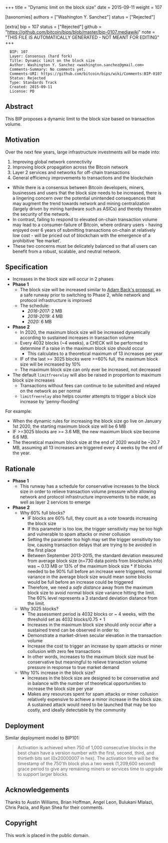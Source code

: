 
+++
title = "Dynamic limit on the block size"
date = 2015-09-11
weight = 107

[taxonomies]
authors = ["Washington Y. Sanchez"]
status = ["Rejected"]

[extra]
bip = 107
status = ["Rejected"]
github = "https://github.com/bitcoin/bips/blob/master/bip-0107.mediawiki"
note = "THIS FILE IS AUTOMATICALLY GENERATED - NOT MEANT FOR EDITING"
+++

```
  BIP: 107
  Layer: Consensus (hard fork)
  Title: Dynamic limit on the block size
  Author: Washington Y. Sanchez <washington.sanchez@gmail.com>
  Comments-Summary: No comments yet.
  Comments-URI: https://github.com/bitcoin/bips/wiki/Comments:BIP-0107
  Status: Rejected
  Type: Standards Track
  Created: 2015-09-11
  License: PD
```

<h2>Abstract</h2>


This BIP proposes a dynamic limit to the block size based on transaction volume.

<h2>Motivation</h2>


Over the next few years, large infrastructure investments will be made into:

1.  Improving global network connectivity
1.  Improving block propagation across the Bitcoin network
1.  Layer 2 services and networks for off-chain transactions
1.  General efficiency improvements to transactions and the blockchain


*  While there is a consensus between Bitcoin developers, miners, businesses and users that the block size needs to be increased, there is a lingering concern over the potential unintended consequences that may augment the trend towards network and mining centralization (largely driven by mining hardware such as ASICs) and thereby threaten the security of the network.
*  In contrast, failing to respond to elevated on-chain transaction volume may lead to a consumer-failure of Bitcoin, where ordinary users - having enjoyed over 6 years of submitting transactions on-chain at relatively low cost - will be priced out of blockchain with the emergence of a prohibitive 'fee market'.
*  These two concerns must be delicately balanced so that all users can benefit from a robust, scalable, and neutral network.


<h2>Specification</h2>


*  Increases in the block size will occur in 2 phases
*  **Phase 1**
    *  The block size will be increased similar to <a href="https://twitter.com/adam3us/status/636410827969421312" target="_blank">Adam Back's proposal</a>, as a safe runway prior to switching to Phase 2, while network and protocol infrastructure is improved
    *  The schedule:
        *  _2016-2017:_ 2 MB
        *  _2018-2019:_ 4 MB
        *  _2020:_ 6 MB
*  **Phase 2**
    *  In 2020, the maximum block size will be increased dynamically according to sustained increases in transaction volume
    *  Every 4032 blocks (~4 weeks), a CHECK will be performed to determine if a raise in the maximum block size should occur
        *  This calculates to a theoretical maximum of 13 increases per year
    *  IF of the last >= 3025 blocks were >=60% full, the maximum block size will be increased by 10%
    *  The maximum block size can only ever be increased, not decreased
*  The default `limitfreerelay` will also be raised in proportion to maximum block size increases
    *  Transactions without fees can continue to be submitted and relayed on the network as per normal
    *  `limitfreerelay` also helps counter attempts to trigger a block size increase by 'penny-flooding'


For example:
*  When the dynamic rules for increasing the block size go live on January 1st 2020, the starting maximum block size will be 6 MB
*  IF >=3025 blocks are >= 3.6 MB, the new maximum block size become 6.6 MB.
*  The theoretical maximum block size at the end of 2020 would be ~20.7 MB, assuming all 13 increases are triggered every 4 weeks by the end of the year.


<h2>Rationale</h2>


*  **Phase 1**
    *  This runway has a schedule for conservative increases to the block size in order to relieve transaction volume pressure while allowing network and protocol infrastructure improvements to be made, as well as layer 2 services to emerge
*  **Phase 2**
    *  Why 60% full blocks?
        *  IF blocks are 60% full, they count as a _vote_ towards increasing the block size
        *  If this parameter is too low, the trigger sensitivity may be too high and vulnerable to spam attacks or miner collusion
        *  Setting the parameter too high may set the trigger sensitivity too low, causing transaction delays that are trying to be avoided in the first place
        *  Between September 2013-2015, the standard deviation measured from average block size (n=730 data points from blockchain.info) was ~ 0.13 MB or 13% of the maximum block size
                *  If blocks needed to be 90% full before an increase were triggered, normal variance in the average block size would mean some blocks would be full before an increase could be triggered
        *  Therefore, we need a _safe distance_ away from the maximum block size to avoid normal block size variance hitting the limit. The 60% level represents a 3 standard deviation distance from the limit.
    *  Why 3025 blocks?
        *  The assessment period is 4032 blocks or ~ 4 weeks, with the threshold set as 4032 blocks/0.75 + 1
        *  Increases in the maximum block size should only occur after a sustained trend can be observed in order to:
        *   Demonstrate a market-driven secular elevation in the transaction volume
        *   Increase the cost to trigger an increase by spam attacks or miner collusion with zero fee transactions
        *  In other words, increases to the maximum block size must be conservative but meaningful to relieve transaction volume pressure in response to true market demand
    *  Why 10% increase in the block size?
        *  Increases in the block size are designed to be conservative and in balance with the number of theoretical opportunities  to increase the block size per year
        *  Makes any resources spent for spam attacks or miner collusion relatively expensive to achieve a minor increase in the block size. A sustained attack would need to be launched that may be too costly, and ideally detectable by the community


<h2>Deployment</h2>

Similar deployment model to BIP101:
<blockquote>Activation is achieved when 750 of 1,000 consecutive blocks in the best chain have a version number with the first, second, third, and thirtieth bits set (0x20000007 in hex). The activation time will be the timestamp of the 750'th block plus a two week (1,209,600 second) grace period to give any remaining miners or services time to upgrade to support larger blocks.</blockquote>

<h2>Acknowledgements</h2>


Thanks to Austin Williams, Brian Hoffman, Angel Leon, Bulukani Mlalazi, Chris Pacia, and Ryan Shea for their comments.

<h2>Copyright</h2>


This work is placed in the public domain.
